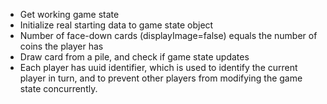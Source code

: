 - Get working game state
- Initialize real starting data to game state object
- Number of face-down cards (displayImage=false) equals the number of coins the player has
- Draw card from a pile, and check if game state updates
- Each player has uuid identifier, which is used to identify the current player in turn, and to prevent other players from modifying the game state concurrently.

